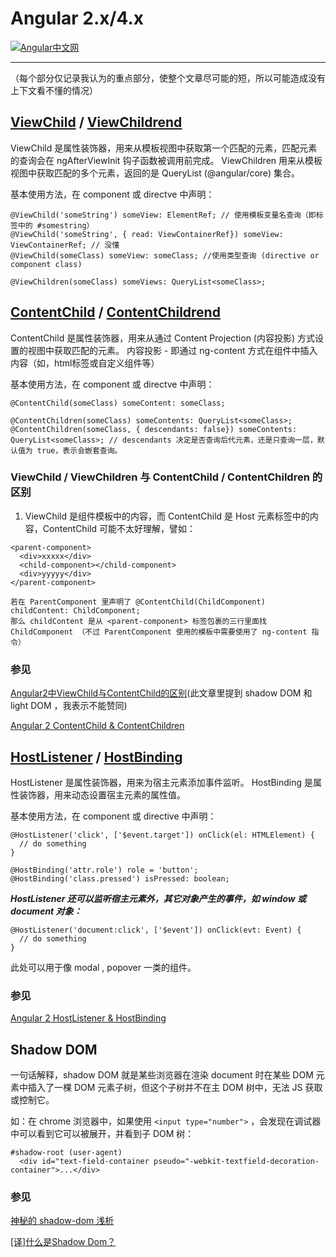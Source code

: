 # Angular 2.x/4.x
[![Angular中文网][Angular Icon]][Angular WebSite]

[Angular Icon]: https://avatars2.githubusercontent.com/u/139426
[Angular WebSite]: https://angular.cn/

---
（每个部分仅记录我认为的重点部分，使整个文章尽可能的短，所以可能造成没有上下文看不懂的情况）


## [ViewChild](https://angular.cn/docs/ts/latest/api/core/index/ViewChild-decorator.html) / [ViewChildrend](https://angular.cn/docs/ts/latest/api/core/index/ViewChildren-decorator.html)

ViewChild 是属性装饰器，用来从模板视图中获取第一个匹配的元素，匹配元素的查询会在 ngAfterViewInit 钩子函数被调用前完成。
ViewChildren 用来从模板视图中获取匹配的多个元素，返回的是 QueryList (@angular/core) 集合。

基本使用方法，在 component 或 directve 中声明：
```
@ViewChild('someString') someView: ElementRef; // 使用模板变量名查询（即标签中的 #somestring）
@ViewChild('someString', { read: ViewContainerRef}) someView: ViewContainerRef; // 没懂
@ViewChild(someClass) someView: someClass; //使用类型查询 (directive or component class)

@ViewChildren(someClass) someViews: QueryList<someClass>;
```

## [ContentChild](https://angular.cn/docs/ts/latest/api/core/index/ContentChild-decorator.html) / [ContentChildrend](https://angular.cn/docs/ts/latest/api/core/index/ContentChildren-decorator.html)

ContentChild 是属性装饰器，用来从通过 Content Projection (内容投影) 方式设置的视图中获取匹配的元素。
内容投影 - 即通过 ng-content 方式在组件中插入内容（如，html标签或自定义组件等）

基本使用方法，在 component 或 directve 中声明：
```
@ContentChild(someClass) someContent: someClass;

@ContentChildren(someClass) someContents: QueryList<someClass>;
@ContentChildren(someClass, { descendants: false}) someContents: QueryList<someClass>; // descendants 决定是否查询后代元素，还是只查询一层，默认值为 true，表示会嵌套查询。
```

### ViewChild / ViewChildren 与 ContentChild / ContentChildren 的区别
1. ViewChild 是组件模板中的内容，而 ContentChild 是 Host 元素标签中的内容，ContentChild 可能不太好理解，譬如：
```
<parent-component>
  <div>xxxxx</div>
  <child-component></child-component>
  <div>yyyyy</div>
</parent-component>

若在 ParentComponent 里声明了 @ContentChild(ChildComponent) childContent: ChildComponent;
那么 childContent 是从 <parent-component> 标签包裹的三行里面找 ChildComponent （不过 ParentComponent 使用的模板中需要使用了 ng-content 指令）

```

### 参见
[Angular2中ViewChild与ContentChild的区别](http://blog.csdn.net/rainb00000w/article/details/52452032)(此文章里提到 shadow DOM 和 light DOM ，我表示不能赞同)

[Angular 2 ContentChild & ContentChildren](https://segmentfault.com/a/1190000008707828)


## [HostListener](https://angular.cn/docs/ts/latest/api/core/index/HostListener-interface.html) / [HostBinding](https://angular.cn/docs/ts/latest/api/core/index/HostBinding-interface.html)

HostListener 是属性装饰器，用来为宿主元素添加事件监听。
HostBinding 是属性装饰器，用来动态设置宿主元素的属性值。

基本使用方法，在 component 或 directive 中声明：
```
@HostListener('click', ['$event.target']) onClick(el: HTMLElement) {
  // do something
}

@HostBinding('attr.role') role = 'button';
@HostBinding('class.pressed') isPressed: boolean;
```

***HostListener 还可以监听宿主元素外，其它对象产生的事件，如 window 或 document 对象：***
```
@HostListener('document:click', ['$event']) onClick(evt: Event) {
  // do something
}
```
此处可以用于像 modal , popover 一类的组件。

### 参见
[Angular 2 HostListener & HostBinding](https://segmentfault.com/a/1190000008878888)


## Shadow DOM

一句话解释，shadow DOM 就是某些浏览器在渲染 document 时在某些 DOM 元素中插入了一棵 DOM 元素子树，但这个子树并不在主 DOM 树中，无法 JS 获取或控制它。

如：在 chrome 浏览器中，如果使用 ```<input type="number">``` ，会发现在调试器中可以看到它可以被展开，并看到子 DOM 树：

```
#shadow-root (user-agent)
  <div id="text-field-container pseudo="-webkit-textfield-decoration-container">...</div>
```

### 参见
[神秘的 shadow-dom 浅析](http://www.cnblogs.com/coco1s/p/5711795.html)

[[译]什么是Shadow Dom？](https://www.toobug.net/article/what_is_shadow_dom.html)
